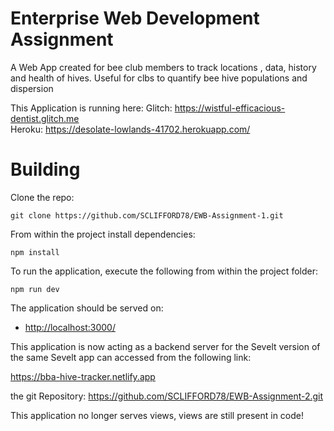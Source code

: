 # Enterprise Web Development Assignment

A Web App created for bee club members to track locations , data, history and health of hives. Useful for clbs to quantify bee hive populations and dispersion

This Application is running here:
Glitch: https://wistful-efficacious-dentist.glitch.me  
Heroku: https://desolate-lowlands-41702.herokuapp.com/

# Building

Clone the repo:

```
git clone https://github.com/SCLIFFORD78/EWB-Assignment-1.git
```

From within the project install dependencies:

```
npm install
```

To run the application, execute the following from within the project folder:

```
npm run dev
```

The application should be served on:

- <http://localhost:3000/>

This application is now acting as a backend server for the Sevelt version of the same Sevelt app can accessed from the following link:

https://bba-hive-tracker.netlify.app

the git Repository: https://github.com/SCLIFFORD78/EWB-Assignment-2.git

This application no longer serves views, views are still present in code!

